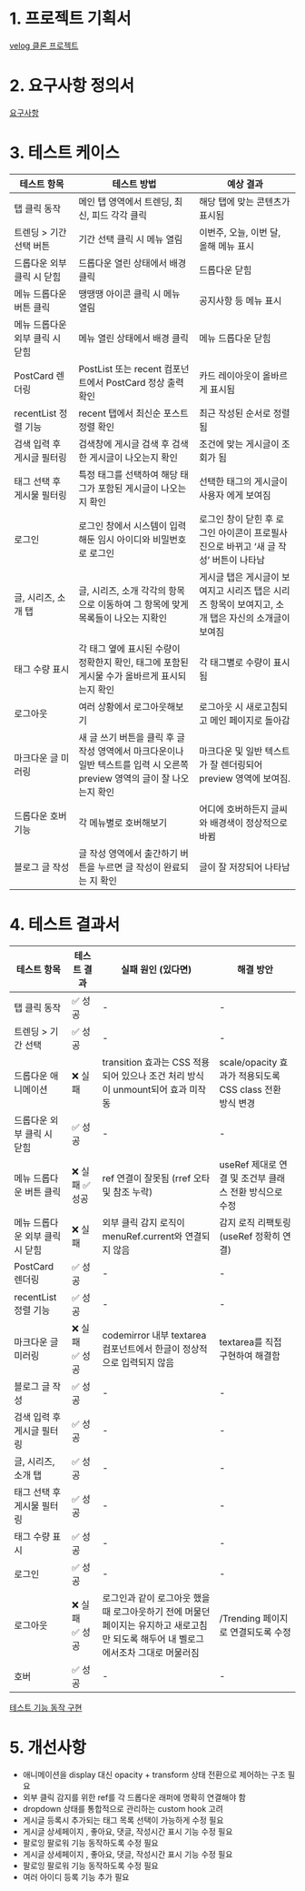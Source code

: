 # 1. 프로젝트 기획서

[velog 클론 프로젝트](https://www.notion.so/velog-1d7efd70488480f5bc09d063a7d32419?pvs=21)

# 2. 요구사항 정의서

[요구사항](https://www.notion.so/1d7efd704884801b810ae1255af98c32?pvs=21)

# 3. 테스트 케이스

| **테스트 항목**                 | **테스트 방법**                                                                                                           | **예상 결과**                                                                                      |
| ------------------------------- | ------------------------------------------------------------------------------------------------------------------------- | -------------------------------------------------------------------------------------------------- |
| 탭 클릭 동작                    | 메인 탭 영역에서 트렌딩, 최신, 피드 각각 클릭                                                                             | 해당 탭에 맞는 콘텐츠가 표시됨                                                                     |
| 트렌딩 > 기간 선택 버튼         | 기간 선택 클릭 시 메뉴 열림                                                                                               | 이번주, 오늘, 이번 달, 올해 메뉴 표시                                                              |
| 드롭다운 외부 클릭 시 닫힘      | 드롭다운 열린 상태에서 배경 클릭                                                                                          | 드롭다운 닫힘                                                                                      |
| 메뉴 드롭다운 버튼 클릭         | 땡땡땡 아이콘 클릭 시 메뉴 열림                                                                                           | 공지사항 등 메뉴 표시                                                                              |
| 메뉴 드롭다운 외부 클릭 시 닫힘 | 메뉴 열린 상태에서 배경 클릭                                                                                              | 메뉴 드롭다운 닫힘                                                                                 |
| PostCard 렌더링                 | PostList 또는 recent 컴포넌트에서 PostCard 정상 출력 확인                                                                 | 카드 레이아웃이 올바르게 표시됨                                                                    |
| recentList 정렬 기능            | recent 탭에서 최신순 포스트 정렬 확인                                                                                     | 최근 작성된 순서로 정렬됨                                                                          |
| 검색 입력 후 게시글 필터링      | 검색창에 게시글 검색 후 검색한 게시글이 나오는지 확인                                                                     | 조건에 맞는 게시글이 조회가 됨                                                                     |
| 태그 선택 후 게시물 필터링      | 특정 태그를 선택하여 해당 태그가 포함된 게시글이 나오는지 확인                                                            | 선택한 태그의 게시글이 사용자 에게 보여짐                                                          |
| 로그인                          | 로그인 창에서 시스템이 입력해둔 임시 아이디와 비밀번호로 로그인                                                           | 로그인 창이 닫힌 후 로그인 아이콘이 프로필사진으로 바뀌고 ‘새 글 작성’ 버튼이 나타남               |
| 글, 시리즈, 소개 탭             | 글, 시리즈, 소개 각각의 항목으로 이동하여 그 항목에 맞게 목록들이 나오는 지확인                                           | 게시글 탭은 게시글이 보여지고 시리즈 탭은 시리즈 항목이 보여지고, 소개 탭은 자신의 소개글이 보여짐 |
| 태그 수량 표시                  | 각 태그 옆에 표시된 수량이 정확한지 확인, 태그에 포함된 게시물 수가 올바르게 표시되는지 확인                              | 각 태그별로 수량이 표시됨                                                                          |
| 로그아웃                        | 여러 상황에서 로그아웃해보기                                                                                              | 로그아웃 시 새로고침되고 메인 페이지로 돌아감                                                      |
| 마크다운 글 미러링              | 새 글 쓰기 버튼을 클릭 후 글 작성 영역에서 마크다운이나 일반 텍스트를 입력 시 오른쪽 preview 영역의 글이 잘 나오는지 확인 | 마크다운 및 일반 텍스트가 잘 렌더링되어 preview 영역에 보여짐.                                     |
| 드롭다운 호버기능               | 각 메뉴별로 호버해보기                                                                                                    | 어디에 호버하든지 글씨와 배경색이 정상적으로 바뀜                                                  |
| 블로그 글 작성                  | 글 작성 영역에서 출간하기 버튼을 누르면 글 작성이 완료되는 지 확인                                                        | 글이 잘 저장되어 나타남                                                                            |

# 4. 테스트 결과서

| **테스트 항목**                 | **테스트 결과** | **실패 원인 (있다면)**                                                                                                               | **해결 방안**                                            |
| ------------------------------- | --------------- | ------------------------------------------------------------------------------------------------------------------------------------ | -------------------------------------------------------- |
| 탭 클릭 동작                    | ✅ 성공         | -                                                                                                                                    | -                                                        |
| 트렌딩 > 기간 선택              | ✅ 성공         | -                                                                                                                                    | -                                                        |
| 드롭다운 애니메이션             | ❌ 실패         | transition 효과는 CSS 적용되어 있으나 조건 처리 방식이 unmount되어 효과 미작동                                                       | scale/opacity 효과가 적용되도록 CSS class 전환 방식 변경 |
| 드롭다운 외부 클릭 시 닫힘      | ✅ 성공         | -                                                                                                                                    | -                                                        |
| 메뉴 드롭다운 버튼 클릭         | ❌ 실패 ✅ 성공 | ref 연결이 잘못됨 (rref 오타 및 참조 누락)                                                                                           | useRef 제대로 연결 및 조건부 클래스 전환 방식으로 수정   |
| 메뉴 드롭다운 외부 클릭 시 닫힘 | ❌ 실패         | 외부 클릭 감지 로직이 menuRef.current와 연결되지 않음                                                                                | 감지 로직 리팩토링 (useRef 정확히 연결)                  |
| PostCard 렌더링                 | ✅ 성공         | -                                                                                                                                    | -                                                        |
| recentList 정렬 기능            | ✅ 성공         | -                                                                                                                                    | -                                                        |
| 마크다운 글 미러링              | ❌ 실패 ✅ 성공 | codemirror 내부 textarea 컴포넌트에서 한글이 정상적으로 입력되지 않음                                                                | textarea를 직접 구현하여 해결함                          |
| 블로그 글 작성                  | ✅ 성공         | -                                                                                                                                    | -                                                        |
| 검색 입력 후 게시글 필터링      | ✅ 성공         | -                                                                                                                                    | -                                                        |
| 글, 시리즈, 소개 탭             | ✅ 성공         | -                                                                                                                                    | -                                                        |
| 태그 선택 후 게시물 필터링      | ✅ 성공         | -                                                                                                                                    | -                                                        |
| 태그 수량 표시                  | ✅ 성공         | -                                                                                                                                    | -                                                        |
| 로그인                          | ✅ 성공         | -                                                                                                                                    | -                                                        |
| 로그아웃                        | ❌ 실패 ✅ 성공 | 로그인과 같이 로그아웃 했을 때 로그아웃하기 전에 머물던 페이지는 유지하고 새로고침만 되도록 해두어 내 벨로그에서조차 그대로 머물러짐 | /Trending 페이지로 연결되도록 수정                       |
| 호버                            | ✅ 성공         | -                                                                                                                                    | -                                                        |

[테스트 기능 동작 구현](https://www.notion.so/1d7efd7048848026958ccf8bd71aaf02?pvs=21)

# 5. 개선사항

- 애니메이션을 display 대신 opacity + transform 상태 전환으로 제어하는 구조 필요
- 외부 클릭 감지를 위한 ref를 각 드롭다운 래퍼에 명확히 연결해야 함
- dropdown 상태를 통합적으로 관리하는 custom hook 고려
- 게시글 등록시 추가되는 태그 목록 선택이 가능하게 수정 필요
- 게시글 상세페이지 , 좋아요, 댓글,  작성시간 표시 기능 수정 필요
- 팔로잉 팔로워 기능 동작하도록 수정 필요
- 게시글 상세페이지 , 좋아요, 댓글,  작성시간 표시 기능 수정 필요
- 팔로잉 팔로워 기능 동작하도록 수정 필요
- 여러 아이디 등록 기능 추가 필요
